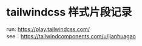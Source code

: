 # tailwindcss 样式片段记录
run: https://play.tailwindcss.com/ \
see：https://tailwindcomponents.com/u/jianhuagao
